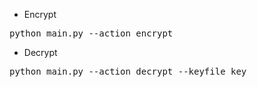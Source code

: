 
* Encrypt
<pre>
python main.py --action encrypt
</pre>

* Decrypt
<pre>
python main.py --action decrypt --keyfile key
</pre>